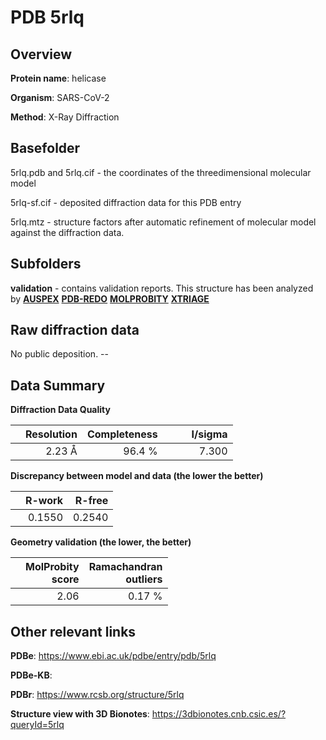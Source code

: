 # PDB 5rlq

## Overview

**Protein name**: helicase

**Organism**: SARS-CoV-2

**Method**: X-Ray Diffraction



## Basefolder

5rlq.pdb and 5rlq.cif - the coordinates of the threedimensional molecular model

5rlq-sf.cif - deposited diffraction data for this PDB entry

5rlq.mtz - structure factors after automatic refinement of molecular model against the diffraction data.

## Subfolders





**validation** - contains validation reports. This structure has been analyzed by [**AUSPEX**](https://github.com/thorn-lab/coronavirus_structural_task_force/tree/master/pdb/helicase/SARS-CoV-2/5rlq/validation/auspex) [**PDB-REDO**](https://github.com/thorn-lab/coronavirus_structural_task_force/tree/master/pdb/helicase/SARS-CoV-2/5rlq/validation/pdb-redo) [**MOLPROBITY**](https://github.com/thorn-lab/coronavirus_structural_task_force/tree/master/pdb/helicase/SARS-CoV-2/5rlq/validation/molprobity) [**XTRIAGE**](https://github.com/thorn-lab/coronavirus_structural_task_force/blob/master/pdb/helicase/SARS-CoV-2/5rlq/validation/Xtriage_output.log)  



## Raw diffraction data

No public deposition. --<br> 

## Data Summary
**Diffraction Data Quality**

|   | Resolution | Completeness| I/sigma |
|---|-------------:|----------------:|--------------:|
|   |2.23 Å|96.4  %|<img width=50/>7.300|

**Discrepancy between model and data (the lower the better)**

|   | **R-work**| **R-free**   
|---|-------------:|----------------:|           
||  0.1550|  0.2540|

**Geometry validation (the lower, the better)**

|   |**MolProbity<br>score**| **Ramachandran<br>outliers** 
|---|-------------:|----------------:|
||  2.06|  0.17 %|

 

 



## Other relevant links 
**PDBe**:  https://www.ebi.ac.uk/pdbe/entry/pdb/5rlq

**PDBe-KB**:  
 
**PDBr**: https://www.rcsb.org/structure/5rlq 

**Structure view with 3D Bionotes**: https://3dbionotes.cnb.csic.es/?queryId=5rlq


